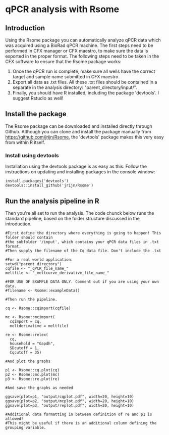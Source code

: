 # qPCR analysis with Rsome

## Introduction
Using the Rsome package you can automatically analyze qPCR data which was acquired using a BioRad qPCR machine. The first steps need to be performed in CFX manager or CFX maestro, to make sure the data is exported in the proper format. The following steps need to be taken in the CFX software to ensure that the Rsome package works:

1. Once the qPCR run is complete, make sure all wells have the correct target and sample name submitted in CFX maestro.
2. Export all data as .txt files. All these .txt files should be contained in a separate in the analysis directory: "parent_directory/input/".
3. Finally, you should have R installed, including the package 'devtools'. I suggest Rstudio as well! 


## Install the package

The Rsome package can be downloaded and installed directly through Github. Although you can clone and install the package manually from https://github.com/jrijn/Rsome, the 'devtools' package makes this very easy from within R itself.

### Install using devtools
Installation using the devtools package is as easy as this. Follow the instructions on updating and installing packages in the console window:

```{r warning=FALSE, eval=FALSE}
install.packages('devtools')
devtools::install_github('jrijn/Rsome')
```

## Run the analysis pipeline in R

Then you're all set to run the analysis. The code chunck below runs the standard pipeline, based on the folder structure discussed in the introduction.  

 
```{r eval=FALSE}
#First define the directory where everything is going to happen! This folder should contain 
#the subfolder '/input', which contains your qPCR data files in .txt format.
#Then supply the filename of the Cq data file. Don't include the .txt

#For a real world application:
setwd("parent_directory")
cqfile <- "_qPCR_file_name_"
meltfile <- "_meltcurve_derivative_file_name_"

#FOR USE OF EXAMPLE DATA ONLY. Comment out if you are using your own data.
#filename <- Rsome::exampleData()

#Then run the pipeline.

cq <- Rsome::cqimport(cqfile)

mc <- Rsome::mcimport(
  cqimport = cq, 
  meltderivative = meltfile)

re <- Rsome::relex(
  cq, 
  household = "Gapdh",
  SDcutoff = 1,
  Cqcutoff = 35)

#And plot the graphs

p1 <- Rsome::cq.plot(cq)
p2 <- Rsome::mc.plot(mc)
p3 <- Rsome::re.plot(re)

#And save the graphs as needed

ggsave(plot=p1, "output/cqplot.pdf", width=20, height=10)
ggsave(plot=p2, "output/mcplot.pdf", width=20, height=10)
ggsave(plot=p3, "output/replot.pdf", width=20, height=10)

#Additional data formatting in between definition of re and p1 is allowed!
#This might be useful if there is an additional column defining the grouping variable.

```
